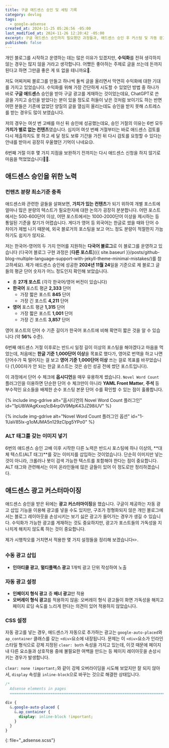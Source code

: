 ```yaml
---
title: 구글 애드센스 승인 및 세팅 기록
category: devlog
tags:
  - google-adsense
created_at: 2024-11-25 05:26:56 -05:00
last_modified_at: 2024-11-26 12:20:42 -05:00
excerpt: 구글 애드센스 승인까지 필요했던 과정들과, 애드센스 승인 후 커스텀 및 자동 광고 세팅 과정을 정리합니다.
published: false
---
```


개인 블로그를 시작하고 운영하는 데는 많은 이유가 있겠지만, **수익화**를 전혀 생각하지 않는 경우는 많지 않을 거라고 생각합니다.  어쨌든 좋아하는 주제로 글을 쓰는데 돈까지 된다고 하면 그만큼 좋은 게 또 없을 테니까요🤑.

저도 어찌저찌 블로그를 만들고 하나씩 둘씩 글을 올리면서 막연히 수익화에 대한 기대를 가지고 있었습니다.  수익화를 위해 가장 간단하게 시도할 수 있었던 방법 중 하나가 바로 **구글 애드센스** 승인을 받아 구글 광고를 게재하는 것이었는데요, ChatGPT로 쓴 글을 가지고 승인을 받았다는 분이 있을 정도로 허들이 낮은 것처럼 보이기도 하는 반면 어떤 분들은 기존에 없었던 양질의 글을 열심히 올리는데도 승인을 받지 못해 스트레스를 받는 경우도 많이 보였습니다.

저의 경우는 여섯 번 고배를 마신 뒤 승인에 성공했는데요, 승인 거절의 이유는 6번 모두 **가치가 별로 없는 컨텐츠**였습니다.  심지어 여섯 번째 거절부터는 바로 애드센스 검토를 다시 제출하지도 못 하고 세 달 정도 보류 기간을 가진 뒤 다시 검토를 요청할 수 있다는 안내를 받아서 굉장히 우울했던 기억이 나네요😥.

6번째 거절 이후 몇 가지 지점을 보완하기 전까지는 다시 애드센스 신청을 하지 않기로 마음을 먹었었습니다🏋️‍♂️.

## 애드센스 승인을 위한 노력

### 컨텐츠 분량 최소기준 충족

애드센스와 관련한 글들을 살펴보면, **가치가 있는 컨텐츠**가 되기 위하여 개별 포스트에 얼마나 많은 분량의 텍스트가 필요한지에 대한 논의가 굉장히 분분합니다.  어떤 포스트에서는 500-600단어 이상, 어떤 포스트에서는 1000-2000단어 이상을 제시하는 등 통일된 기준을 찾기가 어렵습니다.  게다가 영어 등 외국어는 한글로 썼을 때와 단어 수 차이가 제법 나기 때문에, 외국 블로거의 포스팅을 보고 어느 정도 분량이 적절한지 가늠하기도 쉽지가 않지요.

저는 한국어-영어의 두 가지 언어를 지원하는 **다국어 블로그**로 이 블로그를 운영하고 있습니다 (다국어 블로그 구현 과정은 [**다른 포스트**]({{ site.baseurl }}/posts/github-blog-multiple-language-support-with-jekyll-theme-minimal-mistakes/)를 참고하세요).  제가 애드센스 승인에 성공한 **2024년 11월 24**일을 기준으로 제 블로그 글들의 평균 단어 숫자가 어느 정도인지 확인해 보았습니다.

- 총 **27개 포스트** (각각 한국어/영어 버전이 있습니다)
- **한국어** 포스트 평균 **2,333** 단어
	- 가장 짧은 포스트 **845** 단어
	- 가장 긴 포스트 **4,211** 단어
- **영어** 포스트 평균 **1,315** 단어
	- 가장 짧은 포스트 **1,001** 단어
	- 가장 긴 포스트 **3,857** 단어

영어 포스트의 단어 수 기준 길이가 한국어 포스트에 비해 확연히 짧은 것을 알 수 있습니다 (약 **56%** 수준).

6번째 애드센스 거절 이후로는 반드시 일정 길이 이상의 포스팅을 해야겠다고 마음을 먹었는데, 처음에는 **한글 기준 1,000단어 이상**을 목표로 했다가, 영어로 번역을 하고 나면 단어수가 뚝 떨어지는 걸 보고 **영어 기준 1,000단어 이상** 쓰는 걸로 목표를 바꾸었습니다 (1,000자가 안 되는 한글 포스트는 것은 승인 성공 전에 썼던 포스트입니다).

이 과정에서 단어 수 체크에 **옵시디언**을 매우 유용하게 썼습니다.  `Novel Word Count` 플러그인을 이용하면 단순한 단어 수 체크만이 아니라 **YAML Front Matter**, **주석** 등 부수적인 요소들을 배제한 순수 포스팅 본문 단어 수를 확인할 수 있는 점이 훌륭합니다.

{% include img-gdrive alt="옵시디언의 Novel Word Count 플러그인" id="1pU8lWAgKxxq1cB4rp0V9MpK43JZ98iUV" %}

{% include img-gdrive alt="Novel Word Count 플러그인 옵션" id="1-1UaV85lx-g1oMJMA5n129zClpg5YPo0" %}

### ALT 태그를 갖는 이미지 넣기

6번의 애드센스 승인 고배 이후 시작한 다른 노력은 반드시 포스팅에 하나 이상의, **대체 텍스트(ALT 태그)**를 갖는 이미지를 삽입하는 것이었습니다.  단순히 이미지만 넣는 것이 아니라, 크롤러나 봇이 검색 가능한 텍스트를 포함해야 한다는 점이 중요합니다.  ALT 태그와 관련해서는 이미 온라인들에 많은 글들이 있어 이 정도로만 정리하겠습니다.

## 애드센스 광고 커스터마이징

애드센스 승인을 받은 뒤에는 **광고 커스터마이징**을 했습니다.  구글이 제공하는 자동 광고 삽입 기능을 이용해 광고를 넣을 수도 있지만, 구조가 정형화되지 않은 개인 블로그에서는 블로그 레이아웃을 손상시키는 보기 싫은 광고가 들어가는 경우가 생길 수 있습니다.  수익화가 가능한 광고를 게재하는 것도 중요하지만, 광고가 포스트들의 가독성을 지나치게 해치지 않도록 하는 것이 중요합니다.

제가 시행착오를 거치면서 적용한 몇 가지 설정들을 정리해 보겠습니다✏️.

### 수동 광고 삽입

- **인아티클 광고**, **멀티플렉스 광고** 1개씩 광고 단위 작성하여 노출

### 자동 광고 설정

- **인페이지 형식 광고** 중 **배너 광고**만 적용
- **오버레이 형식 광고**를 적용하지 않음: 오버레이 형식 광고들이 화면 가독성을 해치고 페이지 로딩 속도를 느리게 한다는 의견이 있어 적용하지 않았습니다.

### CSS 설정

자동 광고를 넣는 경우, 애드센스가 자동으로 추가하는 광고는 `google-auto-placed`와 `ap_container` 클래스를 갖는 `<div>`요소에 내장됩니다.  문제는 이 `<div>`요소가 인라인 스타일 형식으로 강제 지정된 `clear: both` 속성을 가지고 있는데, 이것 때문에 페이지 내 다른 요소들과 상호작용 중에 불필요한 여백을 만드는 등 페이지 레이아웃을 손상시키는 경우가 발생합니다.

`clear: none !important;`와 같이 강제 오버라이딩을 시도해 보았지만 잘 되지 않아서, `display` 속성을 `inline-block`으로 바꾸는 것으로 해결한 상태입니다.

```css
/*
  Adsense elements in pages
  ========================================================================== */

div {
  &.google-auto-placed {
    &.ap_container {
      display: inline-block !important;
    }
  }
}
```
{: file="_adsense.scss"}

## 